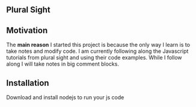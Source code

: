 
## Plural Sight

## Motivation

The **main reason** I started this project is because the only way I learn is to take notes and modify code. I am currently following along the Javascript tutorials from plural sight and using their code examples. While I follow along I will take notes in big comment blocks.



## Installation

Download and install nodejs to run your js code
